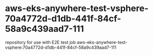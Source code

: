 # aws-eks-anywhere-test-vsphere-70a4772d-d1db-441f-84cf-58a9c439aad7-111
repository for use with E2E test job aws-eks-anywhere-test-vsphere:70a4772d-d1db-441f-84cf-58a9c439aad7-111
